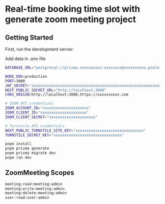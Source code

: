 # Real-time booking time slot with generate zoom meeting project

## Getting Started

First, run the development server:

Add data in .env file
```bash
DATABASE_URL="postgresql://prisma.xxxxxxxxxx:xxxxxxxx@xxxxxxxxxx.pooler.supabase.com:5432/postgres"

NODE_ENV=production
PORT=3000
JWT_SECRET="xxxxxxxxxxxxxxxxxxxxxxxxxxxxxxxxxxxxxxxxxxxxxxxxxxxxxxxxxxxxxxxxxxxxxx"
NEXT_PUBLIC_SOCKET_URL="http://localhost:3000"
CORS_ORIGIN=http://localhost:3000,https://xxxxxxxxxx.com

# ZOOM API credentials
ZOOM_ACCOUNT_ID="xxxxxxxxxxxxxxxxxxxxx"
ZOOM_CLIENT_ID="xxxxxxxxxxxxxxxxxxxxx" 
ZOOM_CLIENT_SECRET="xxxxxxxxxxxxxxxxxxxxx"

# Turnstile API credentials
NEXT_PUBLIC_TURNSTILE_SITE_KEY="xxxxxxxxxxxxxxxxxxxxxxxxxxxxxxx"
TURNSTILE_SECRET_KEY="xxxxxxxxxxxxxxxxxxxxxxxxxxxxxxx"
```

```bash
pnpm install
pnpm prisma generate
pnpm prisma migrate dev
pnpm run dev
```

## ZoomMeeting Scopes
```bash
meeting:read:meeting:admin
meeting:write:meeting:admin
meeting:delete:meeting:admin
user:read:user:admin
```
